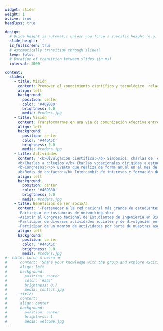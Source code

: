 ```yaml
---
widget: slider
weight: 1
active: true
headless: true

design:
  # Slide height is automatic unless you force a specific height (e.g. '400px')
  slide_height: ''
  is_fullscreen: true
  # Automatically transition through slides?
  loop: false
  # Duration of transition between slides (in ms)
  interval: 2000

content:
  slides:
    - title: Misión
      content: Promover el conocimiento científico y tecnológico  relacionado con el área de Ingeniería en Biotecnología entre los estudiantes y las universidades asociadas.
      align: left
      background:
        position: center
        color: '#469B80'
        brightness: 0.0
        media: #coders.jpg
    - title: Visión
      content: Transformarnos en una vía de comunicación efectiva entre socios y organizaciones relacionadas con la biotecnología, apuntando fuertemente a las carencias académicas y laborales.
      align: left
      background:
        position: center
        color: '#446A5C'
        brightness: 0.0
        media: #coders.jpg
    - title: Actividades
      content: '<b>Divulgación científica:</b> Simposios, charlas de  docentes y/o empresas, creación de contenido.<br>
      <b>Charlas a colegios:</b> Charlas vocacionales dirigidas a estudiantes de enseñanza media con el objetivo de dar a conocer la asociación, la carrera de biotecnología y sus afines, y las diferentes áreas de desarrollo.<br>
      <b>Congresos:</b> Evento que realiza de forma anual en el mes de octubre, donde participan estudiantes, docentes y expertos con el objetivo de difundir los avances y desarrollos referentes al campo de la biotecnología a nivel nacional e internacional.<br>
      <b>Redes de contacto:</b> Intercambio de intereses y formación de redes de contacto para futuras relaciones laborales con colegas.'
      align: left
      background:
        position: center
        color: '#469B80'
        brightness: 0.0
        media: #coders.jpg
    - title: Beneficios de ser socio/a
      content: '-Pertenecer a la red nacional más grande de estudiantes en biotecnología.<br>
      -Participar de instancias de networking.<br>
      -Asistir al Congreso Nacional de Estudiantes de Ingeniería en Biotecnología.<br>
      -Participar de diversas actividades sociales y de divulgación en ANEIB.<br>
      -Participar de un montón de actividades por parte de nuestras asociaciones amigas: AEBCH y ANEB.'
      align: left
      background:
        position: center
        color: '#446A5C'
        brightness: 0.0
        media: #coders.jpg
#- title: Lunch & Learn ☕️
#      content: 'Share your knowledge with the group and explore exciting new topics together!'
#      align: left
#      background:
#        position: center
#        color: '#555'
#        brightness: 0.7
#        media: contact.jpg
#    - title: 
#      content: 
#      align: center
#      background:
#        position: center
#        brightness: 1
#        media: welcome.jpg
---
```

